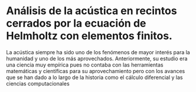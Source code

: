 # Análisis de la acústica en recintos cerrados por la ecuación de Helmholtz con elementos finitos. 
La acústica siempre ha sido uno de los fenómenos de mayor interés para la humanidad y uno de los más aprovechados. Anteriormente, su 
estudio era una ciencia muy empírica pues no contaba con las herramientas matemáticas y científicas para su aprovechamiento 
pero con los avances que se han dado a lo largo de la historia como el cálculo diferencial y las ciencias computacionales 
